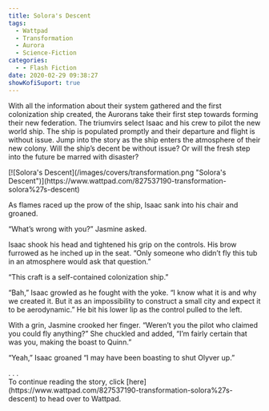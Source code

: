 ```yaml
---
title: Solora's Descent
tags:
  - Wattpad
  - Transformation
  - Aurora
  - Science-Fiction
categories:
  - - Flash Fiction
date: 2020-02-29 09:38:27
showKofiSuport: true
---
```


With all the information about their system gathered and the first colonization ship created, the Aurorans take their first step towards forming their new federation. The triumvirs select Isaac and his crew to pilot the new world ship. The ship is populated promptly and their departure and flight is without issue. Jump into the story as the ship enters the atmosphere of their new colony.<!-- more --> Will the ship’s decent be without issue? Or will the fresh step into the future be marred with disaster?

<div class="center">[![Solora's Descent](/images/covers/transformation.png "Solora's Descent")](https://www.wattpad.com/827537190-transformation-solora%27s-descent)</div>

As flames raced up the prow of the ship, Isaac sank into his chair and groaned.

“What’s wrong with you?” Jasmine asked.

Isaac shook his head and tightened his grip on the controls. His brow furrowed as he inched up in the seat. “Only someone who didn’t fly this tub in an atmosphere would ask that question.”

“This craft is a self-contained colonization ship.”

“Bah,” Isaac growled as he fought with the yoke. “I know what it is and why we created it. But it as an impossibility to construct a small city and expect it to be aerodynamic.” He bit his lower lip as the control pulled to the left.

With a grin, Jasmine crooked her finger. “Weren’t you the pilot who claimed you could fly anything?” She chuckled and added, “I’m fairly certain that was you, making the boast to Quinn.”

“Yeah,” Isaac groaned “I may have been boasting to shut Olyver up.”

<div class="center story-ellipses">
.
.
.
</div><div class="center">To continue reading the story, click [here](https://www.wattpad.com/827537190-transformation-solora%27s-descent) to head over to Wattpad.</div>